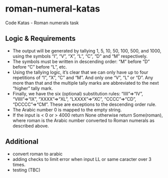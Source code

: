 # roman-numeral-katas
Code Katas - Roman numerals task

## Logic & Requirements

- The output will be generated by tallying 1, 5, 10, 50, 100, 500, and 1000, using the symbols “I”, “V”, “X”, “L”, “C”, “D” and “M” respectively.
- The symbols must be written in descending order: “M” before “D” before “C” before “L”, etc.
- Using the tallying logic, it’s clear that we can only have up to four repetitions of “I”, “X”, “C” and “M”. And only one “V”, “L” or “D”. Any more than that and the multiple tally marks are abbreviated to the next “higher” tally mark.
- Finally, we have the six (optional) substitution rules: “IIII”=>“IV”, “VIIII”=>“IX”, “XXXX”=>“XL”, “LXXXX”=>“XC”, “CCCC”=>“CD”, “DCCCC”=>“CM”. These are exceptions to the descending order rule.
- The Arabic number 0 is mapped to the empty string.
- If the input is < 0 or > 4000 return None otherwise return Some(roman), where roman is the Arabic number converted to Roman numerals as described above.

## Additional
- convert roman to arabic
- adding checks to limit error when input LL or same caracter over 3 times.
- testing (TBC)

